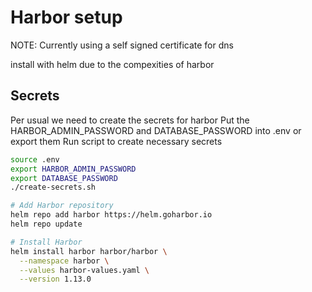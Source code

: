 # Harbor setup

NOTE: Currently using a self signed certificate for dns

install with helm due to the compexities of harbor

## Secrets
Per usual we need to create the secrets for harbor
Put the HARBOR_ADMIN_PASSWORD and DATABASE_PASSWORD into .env or export them
Run script to create necessary secrets
```bash
source .env
export HARBOR_ADMIN_PASSWORD
export DATABASE_PASSWORD
./create-secrets.sh
```

```bash
# Add Harbor repository
helm repo add harbor https://helm.goharbor.io
helm repo update

# Install Harbor
helm install harbor harbor/harbor \
  --namespace harbor \
  --values harbor-values.yaml \
  --version 1.13.0
```
